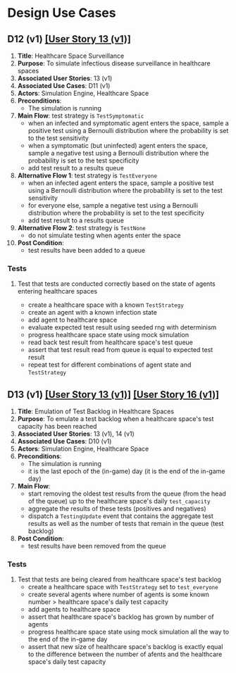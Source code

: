 # Design Use Cases

## D12 (v1) [[User Story 13 (v1)]](../sprint_4/use_cases.md)

1. **Title**: Healthcare Space Surveillance
2. **Purpose**: To simulate infectious disease surveillance in healthcare spaces
3. **Associated User Stories**: 13 (v1)
4. **Associated Use Cases**: D11 (v1)
5. **Actors**: Simulation Engine, Healthcare Space
6. **Preconditions**:
    - The simulation is running
7. **Main Flow**: test strategy is `TestSymptomatic`
    - when an infected and symptomatic agent enters the space, sample a positive test using a Bernoulli distribution where the probability is set to the test sensitivity
    - when a symptomatic (but uninfected) agent enters the space, sample a negative test using a Bernoulli distribution where the probability is set to the test specificity
    - add test result to a results queue
8. **Alternative Flow 1**: test strategy is `TestEveryone`
    - when an infected agent enters the space, sample a positive test using a Bernoulli distribution where the probability is set to the test sensitivity
    - for everyone else, sample a negative test using a Bernoulli distribution where the probability is set to the test specificity
    - add test result to a results queue
9. **Alternative Flow 2**: test strategy is `TestNone`
    - do not simulate testing when agents enter the space
10. **Post Condition**:
    - test results have been added to a queue

### Tests

1. Test that tests are conducted correctly based on the state of agents entering healthcare spaces

    - create a healthcare space with a known `TestStrategy`
    - create an agent with a known infection state
    - add agent to healthcare space
    - evaluate expected test result using seeded rng with determinism
    - progress healthcare space state using mock simulation
    - read back test result from healthcare space's test queue
    - assert that test result read from queue is equal to expected test result
    - repeat test for different combinations of agent state and `TestStrategy`

## D13 (v1) [[User Story 13 (v1)]](../sprint_4/use_cases.md) [[User Story 16 (v1)]](../sprint_5/use_cases.md)

1. **Title**: Emulation of Test Backlog in Healthcare Spaces
2. **Purpose**: To emulate a test backlog when a healthcare space's test capacity has been reached
3. **Associated User Stories**: 13 (v1), 14 (v1)
4. **Associated Use Cases**: D10 (v1)
5. **Actors**: Simulation Engine, Healthcare Space
6. **Preconditions**:
    - The simulation is running
    - it is the last epoch of the (in-game) day (it is the end of the in-game day)
7. **Main Flow**:
    - start removing the oldest test results from the queue (from the head of the queue) up to the healthcare space's daily `test_capacity`
    - aggregate the results of these tests (positives and negatives)
    - dispatch a `TestingUpdate` event that contains the aggregate test results as well as the number of tests that remain in the queue (test backlog)
8. **Post Condition**:
    - test results have been removed from the queue

### Tests

1. Test that tests are being cleared from healthcare space's test backlog
    - create a healthcare space with `TestStrategy` set to `test_everyone`
    - create several agents where number of agents is some known number > healthcare space's daily test capacity
    - add agents to healthcare space
    - assert that healthcare space's backlog has grown by number of agents
    - progress healthcare space state using mock simulation all the way to the end of the in-game day
    - assert that new size of healthcare space's backlog is exactly equal to the difference between the number of afents and the healthcare space's daily test capacity
